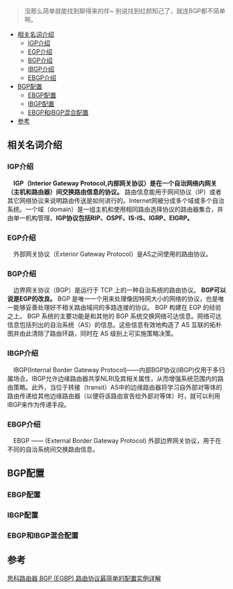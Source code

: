 >没那么简单就能找到聊得来的伴~ 别说找到红颜知己了，就连BGP都不简单啊。

<!-- TOC -->

- [相关名词介绍](#相关名词介绍)
    - [IGP介绍](#igp介绍)
    - [EGP介绍](#egp介绍)
    - [BGP介绍](#bgp介绍)
    - [IBGP介绍](#ibgp介绍)
    - [EBGP介绍](#ebgp介绍)
- [BGP配置](#bgp配置)
    - [EBGP配置](#ebgp配置)
    - [IBGP配置](#ibgp配置)
    - [EBGP和IBGP混合配置](#ebgp和ibgp混合配置)
- [参考](#参考)

<!-- /TOC -->

## 相关名词介绍
### IGP介绍
&emsp;**IGP（Interior Gateway Protocol,内部网关协议）是在一个自治网络内网关（主机和路由器）间交换路由信息的协议。** 路由信息能用于网间协议（IP）或者其它网络协议来说明路由传送是如何进行的。Internet网被分成多个域或多个自治系统。一个域（domain）是一组主机和使用相同路由选择协议的路由器集合，并由单一机构管理。**IGP协议包括RIP、OSPF、IS-IS、IGRP、EIGRP。**

### EGP介绍
&emsp;外部网关协议（Exterior Gateway Protocol）是AS之间使用的路由协议。



### BGP介绍
&emsp;边界网关协议（BGP）是运行于 TCP 上的一种自治系统的路由协议。 **BGP可以说是EGP的改良。** BGP 是唯一一个用来处理像因特网大小的网络的协议，也是唯一能够妥善处理好不相关路由域间的多路连接的协议。 BGP 构建在 EGP 的经验之上。 BGP 系统的主要功能是和其他的 BGP 系统交换网络可达信息。网络可达信息包括列出的自治系统（AS）的信息。这些信息有效地构造了 AS 互联的拓朴图并由此清除了路由环路，同时在 AS 级别上可实施策略决策。
&emsp;

### IBGP介绍
&emsp;IBGP(Internal Border Gateway Protocol)——内部BGP协议(IBGP)仅用于多归属场合。IBGP允许边缘路由器共享NLRI及其相关属性，从而增强系统范围内的路由策略。此外，当位于转接（transit）AS中的边缘路由器将学习自外部对等体的路由传递给其他边缘路由器（以便将该路由宣告给外部对等体）时，就可以利用IBGP来作为传递手段。

### EBGP介绍
&emsp;EBGP —— (External Border Gateway Protocol) 外部边界网关协议，用于在不同的自治系统间交换路由信息。

## BGP配置
### EBGP配置
### IBGP配置
### EBGP和IBGP混合配置

## 参考

[思科路由器 BGP (EGBP) 路由协议最简单的配置实例详解](https://zhuanlan.zhihu.com/p/27016475)

